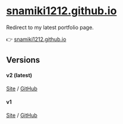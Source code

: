 # [snamiki1212.github.io](https://snamiki1212.github.io/)

Redirect to my latest portfolio page.

👉 [snamiki1212.github.io](https://snamiki1212.github.io/)

## Versions

#### v2 (latest)

[Site](https://snamiki1212.github.io/v2) / [GitHub](https://github.com/snamiki1212/v2)


#### v1

[Site](https://snamiki1212.github.io/v1) / [GitHub](https://github.com/snamiki1212/v1)

